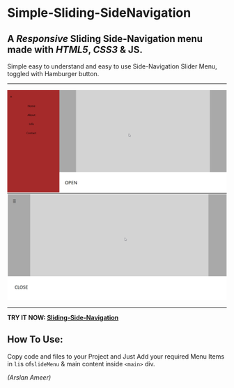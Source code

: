 ﻿# Simple-Sliding-SideNavigation

## A *Responsive* Sliding Side-Navigation menu made with *HTML5*, *CSS3* & JS.

Simple easy to understand and easy to use Side-Navigation Slider Menu, toggled with Hamburger button. 

----------
![](assets/images/sliderdemo.png)


----------
**TRY IT NOW:  [Sliding-Side-Navigation](https://arslanameer.github.io/Ui-Component-Side-Navigation/)**

## How To Use:
Copy code and files to your Project and Just Add your required Menu Items in `li`s of`slideMenu` & main content inside `<main>` div.

_(Arslan Ameer)_

